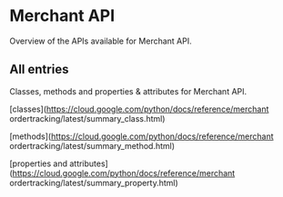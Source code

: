 [
This is a templated file. Adding content to this file may result in it being
reverted. Instead, if you want to place additional content, create an
"overview_content.md" file in `docs/` directory. The Sphinx tool will
pick up on the content and merge the content.
]: #

# Merchant API

Overview of the APIs available for Merchant API.

## All entries

Classes, methods and properties & attributes for
Merchant API.

[classes](https://cloud.google.com/python/docs/reference/merchant ordertracking/latest/summary_class.html)

[methods](https://cloud.google.com/python/docs/reference/merchant ordertracking/latest/summary_method.html)

[properties and
attributes](https://cloud.google.com/python/docs/reference/merchant ordertracking/latest/summary_property.html)
